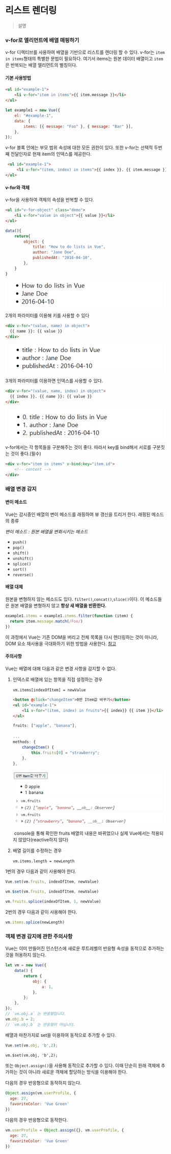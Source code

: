 # 리스트 렌더링

> 설명

### v-for로 엘리먼트에 배열 매핑하기

v-for 디렉티브를 사용하여 배열을 기반으로 리스트를 렌더링 할 수 있다. v-for는 `item in items`형태의 특별한 문법이 필요하다. 여기서 items는 원본 데이터 배열이고 `item`은 반복되는 배열 엘리먼트의 별칭이다.

#### 기본 사용방법

```html
<ul id="example-1">
    <li v-for="item in items">{{ item.message }}</li>
</ul>
```

```js
let example1 = new Vue({
    el: "#example-1",
    data: {
        items: [{ message: "Foo" }, { message: "Bar" }],
    },
});
```

v-for 블록 안에는 부모 범위 속성에 대한 모든 권한이 있다. 또한 v-for는 선택적 두번째 전달인자로 현재 item의 인덱스를 제공한다.

```html
 <ul id="example-1">
     <li v-for="(item, index) in items">{{ index }}. {{ item.message }}</li>
</ul>
```

#### v-for와 객체

v-for을 사용하여 객체의 속성을 반복할 수 있다.

```html
<ul id="v-for-object" class="demo">
    <li v-for="value in object">{{ value }}</li>
</ul>
```

```js
data(){
    return{
        object: {
            title: "How to do lists in Vue",
            author: "Jane Doe",
            publishedAt: "2016-04-10",
        },
    }
}
```

<img src="../../2.Pictures/v-for object.jpg">

2개의 파라미터를 이용해 키를 사용할 수 있다

```html
<div v-for="(value, name) in object">
  {{ name }}: {{ value }}
</div>
```

<img src="../../2.Pictures/v-for object2.jpg">

3개의 파라미터를 이용하면 인덱스를 사용할 수 있다.

```html
<div v-for="(value, name, index) in object">
  {{ index }}. {{ name }}: {{ value }}
</div>
```

<img src="../../2.Pictures/v-for object3.jpg">

v-for에서는 각 항목들을 구분해주는 것이 좋다. 따라서 key를 bind해서 서로를 구분짓는 것이 좋다.(필수)

```html
<div v-for="item in items" v-bind:key="item.id">
    <!-- content -->
</div>
```

### 배열 변경 감지

#### 변이 메소드

Vue는 감시중인 배열의 변이 메소드를 래핑하여 뷰 갱신을 트리거 한다. 래핑된 메소드의 종류

*변이 메소드 : 원본 배열을 변화시키는 메소드*

- `push()`
- `pop()`
- `shift()`
- `unshift()`
- `splice()`
- `sort()`
- `reverse()`

#### 배열 대체

원본을 변형하지 않는 메소드도 있다. `filter()`,`concat()`,`slice()`이다. 이 메소드들은 원본 배열을 변형하지 않고 **항상 새 배열을 반환한다.** 

```js
example1.items = example1.items.filter(function (item) {
  return item.message.match(/Foo/)
})
```

이 과정에서 Vue는 기존 DOM을 버리고 전체 목록을 다시 렌더링하는 것이 아니라, DOM 요소 재사용을 극대화하기 위한 방법을 사용한다. [참고](https://kr.vuejs.org/v2/guide/list.html#%EB%B0%B0%EC%97%B4-%EB%8C%80%EC%B2%B4)

#### 주의사항

Vue는 배열에 대해 다음과 같은 변경 사항을 감지할 수 없다.

1. 인덱스로 배열에 있는 항목을 직접 설정하는 경우

   `vm.items[indexOfItem] = newValue`

   ```html
   <button @click="changeItem">0번 Item값 바꾸기</button>
   <ul id="example-1">
       <li v-for="(item, index) in fruits">{{ index}} {{ item }}</li>
   </ul>
   ```

   ```js
   fruits: ["apple", "banana"],
       
   ...
   methods: {
       changeItem() {
           this.fruits[0] = "strawberry";
       },
   },
   ```

   <img src="../../2.Pictures/no_reactive_ex1.jpg">

   <img src="../../2.Pictures/no_reactive_ex2.jpg">

   ​	console을 통해 확인한 fruits 배열의 내용은 바뀌었으나 실제 Vue에서는 적용되지 않았다(reactive하지 않다)

2. 배열 길이를 수정하는 경우

   `vm.items.length = newLength`



1번의 경우 다음과 같이 사용해야 한다.

```js
Vue.set(vm.fruits, indexOfItem, newValue)
```

```js
vm.$set(vm.fruits, indexOfItem, newValue)
```

```js
vm.fruits.splice(indexOfItem, 1, newValue)
```

2번의 경우 다음과 같이 사용해야 한다.

```js 
vm.items.splice(newLength)
```



### 객체 변경 감지에 관한 주의사항

Vue는 이미 만들어진 인스턴스에 새로운 루트레벨의 반응형 속성을 동적으로 추가하는 것을 허용하지 않는다. 

```js
let vm = new Vue({
    data() {
        return {
            obj: {
                a: 1,
            },
        };
    },
});
// `vm.obj.a` 는 반응형입니다.
vm.obj.b = 2;
// `vm.obj.b` 는 반응형이 아닙니다.
```

배열과 마찬가지로 set을 이용하여 동적으로 추가할 수 있다.

```js
Vue.set(vm.obj, 'b',2);
```

```html
vm.$set(vm.obj, 'b',2);
```

또는 `Object.assign()`을 사용해 동적으로 추가할 수 있다. 이때 단순히 원래 객체에 추가하는 것이 아니라 새로운 객체에 할당하는 방식을 이용해야 한다.

다음의 경우 반응형으로 동작하지 않는다.

```js
Object.assign(vm.userProfile, {
  age: 27,
  favoriteColor: 'Vue Green'
})
```

다음의 경우 반응형으로 동작한다.

```js
vm.userProfile = Object.assign({}, vm.userProfile, {
  age: 27,
  favoriteColor: 'Vue Green'
})
```



